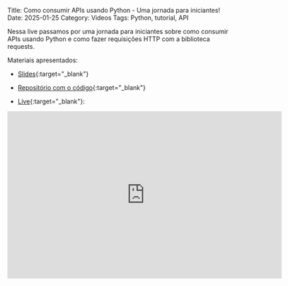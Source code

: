 Title: Como consumir APIs usando Python - Uma jornada para iniciantes!
Date: 2025-01-25
Category: Videos
Tags: Python, tutorial, API

Nessa live passamos por uma jornada para iniciantes sobre como consumir APIs usando Python e como fazer requisições HTTP com a biblioteca requests. 

Materiais apresentados:

- [Slides](https://www.canva.com/design/DAGc9VA0YQI/BwiilhCEQMfze9pdwtpeLQ/view?utm_content=DAGc9VA0YQI&utm_campaign=designshare&utm_medium=link2&utm_source=uniquelinks&utlId=h4db5908967){:target="_blank"}

- [Repositório com o código](https://github.com/bugelseif/live-api){:target="_blank"}

- [Live](https://www.twitch.tv/videos/2363244652){:target="_blank"}:


<iframe src="https://player.twitch.tv/?video=2363244652&parent=bugelseif.github.io&autoplay=false" frameborder="0" allowfullscreen="true" scrolling="no" height="378" width="620"></iframe>